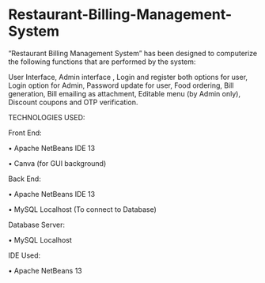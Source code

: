 # Restaurant-Billing-Management-System

“Restaurant Billing Management System” has been designed to computerize the following functions that are performed by the system:

User Interface, Admin interface , Login and register both options for user, Login option for Admin, Password update for user, Food ordering, Bill generation, Bill emailing as attachment, Editable menu (by Admin only), Discount coupons and OTP verification.


TECHNOLOGIES USED:

Front End:

•	Apache NetBeans IDE 13

•	Canva (for GUI background)

Back End:

•	Apache NetBeans IDE 13

•	MySQL Localhost (To connect to Database)

Database Server:

•	MySQL Localhost

IDE Used:

•	Apache NetBeans 13
